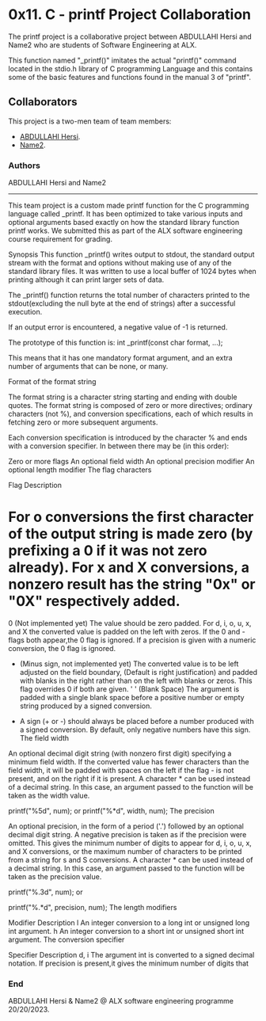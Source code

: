 # 0x11. C - printf Project Collaboration

The printf project is a collaborative project between ABDULLAHI Hersi and Name2 who are students of Software Engineering at ALX.

This function named "_printf()" imitates the actual "printf()" command located in the stdio.h library of C programming Language and this contains some of the basic features and functions found in the manual 3 of "printf".


## Collaborators
This project is a two-men team of team members:
- [ABDULLAHI Hersi](https://github.com/AflaxCade).
- [Name2](https://github.com/________).



### Authors
ABDULLAHI Hersi and Name2

------------

This team project is a custom made printf function for the C programming language called _printf. It has been optimized to take various inputs and optional arguments based exactly on how the standard library function printf works. We submitted this as part of the ALX software engineering course requirement for grading.

Synopsis
This function _printf() writes output to stdout, the standard output stream with the format and options without making use of any of the standard library files. It was written to use a local buffer of 1024 bytes when printing although it can print larger sets of data.

The _printf() function returns the total number of characters printed to the stdout(excluding the null byte at the end of strings) after a successful execution.

If an output error is encountered, a negative value of -1 is returned.

The prototype of this function is: int _printf(const char format, ...);

This means that it has one mandatory format argument, and an extra number of arguments that can be none, or many.

Format of the format string

The format string is a character string starting and ending with double quotes. The format string is composed of zero or more directives; ordinary characters (not %), and conversion specifications, each of which results in fetching zero or more subsequent arguments.

Each conversion specification is introduced by the character % and ends with a conversion specifier. In between there may be (in this order):

Zero or more flags
An optional field width
An optional precision modifier
An optional length modifier
The flag characters

Flag	Description
#	For o conversions the first character of the output string is made zero (by prefixing a 0 if it was not zero already). For x and X conversions, a nonzero result has the string "0x" or "0X" respectively added.
0	(Not implemented yet) The value should be zero padded. For d, i, o, u, x, and X the converted value is padded on the left with zeros. If the 0 and - flags both appear,the 0 flag is ignored. If a precision is given with a numeric conversion, the 0 flag is ignored.
-	(Minus sign, not implemented yet) The converted value is to be left adjusted on the field boundary, (Default is right justification) and padded with blanks in the right rather than on the left with blanks or zeros. This flag overrides 0 if both are given.
' '	(Blank Space) The argument is padded with a single blank space before a positive number or empty string produced by a signed conversion.
+	A sign (+ or -) should always be placed before a number produced with a signed conversion. By default, only negative numbers have this sign.
The field width

An optional decimal digit string (with nonzero first digit) specifying a minimum field width. If the converted value has fewer characters than the field width, it will be padded with spaces on the left if the flag - is not present, and on the right if it is present. A character * can be used instead of a decimal string. In this case, an argument passed to the function will be taken as the width value.

printf("%5d", num);
or
printf("%*d", width, num);
The precision

An optional precision, in the form of a period ('.') followed by an optional decimal digit string. A negative precision is taken as if the precision were omitted. This gives the minimum number of digits to appear for d, i, o, u, x, and X conversions, or the maximum number of characters to be printed from a string for s and S conversions. A character * can be used instead of a decimal string. In this case, an argument passed to the function will be taken as the precision value.

printf("%.3d", num);
or

printf("%.*d", precision, num);
The length modifiers

Modifier	Description
l	An integer conversion to a long int or unsigned long int argument.
h	An integer conversion to a short int or unsigned short int argument.
The conversion specifier

Specifier	Description
d, i	The argument int is converted to a signed decimal notation. If precision is present,it gives the minimum number of digits that



### End

ABDULLAHI Hersi & Name2 @ ALX software engineering programme 20/20/2023.
